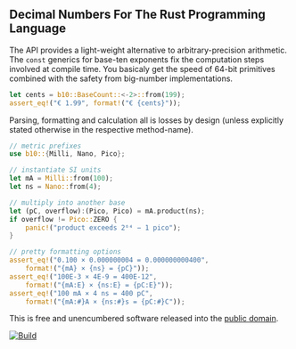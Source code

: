 ## Decimal Numbers For The Rust Programming Language

The API provides a light-weight alternative to arbitrary-precision arithmetic.
The `const` generics for base-ten exponents fix the computation steps involved
at compile time. You basicaly get the speed of 64-bit primitives combined with
the safety from big-number implementations.

```rust
let cents = b10::BaseCount::<-2>::from(199);
assert_eq!("€ 1.99", format!("€ {cents}"));
```

Parsing, formatting and calculation all is losses by design (unless explicitly
stated otherwise in the respective method-name).


```rust
// metric prefixes
use b10::{Milli, Nano, Pico};

// instantiate SI units
let mA = Milli::from(100);
let ns = Nano::from(4);

// multiply into another base
let (pC, overflow):(Pico, Pico) = mA.product(ns);
if overflow != Pico::ZERO {
    panic!("product exceeds 2⁶⁴ − 1 pico");
}

// pretty formatting options
assert_eq!("0.100 × 0.000000004 = 0.000000000400",
    format!("{mA} × {ns} = {pC}"));
assert_eq!("100E-3 × 4E-9 = 400E-12",
    format!("{mA:E} × {ns:E} = {pC:E}"));
assert_eq!("100 mA × 4 ns = 400 pC",
    format!("{mA:#}A × {ns:#}s = {pC:#}C"));
```

This is free and unencumbered software released into the
[public domain](https://creativecommons.org/publicdomain/zero/1.0).

[![Build](https://github.com/pascaldekloe/b10/actions/workflows/rust.yml/badge.svg)](https://github.com/pascaldekloe/b10/actions/workflows/rust.yml)
